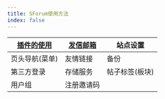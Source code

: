 ```yaml
---
title: SForum使用方法
index: false
---
```


| [插件的使用](./plugin.md)   | [发信邮箱](./mail.md)              | 站点设置 |
| --------------------------- | ---------------------------------- | ------------------------------- |
| 页头导航(菜单) | 友情链接      | 备份             |
| 第三方登录   | 存储服务              | 帖子标签(板块)     |
| 用户组  | 注册邀请码 |                                 |

